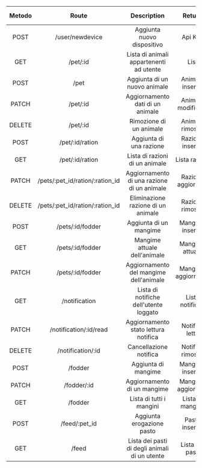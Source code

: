 | Metodo |              Route              |                  Description                  |        Return       | Authentication type  |
|:------:|:-------------------------------:|:---------------------------------------------:|:-------------------:|----------------------|
|  POST  |         /user/newdevice         |           Aggiunta nuovo dispositivo          |       Api Key       | Local authentication |
|   GET  |            /pet/:id            |    Lista di animali appartenenti ad utente    |      List<Pet>      | Local authentication |
|  POST  |              /pet              |          Aggiunta di un nuovo animale         |   Animale inserito  | Local authentication |
|  PATCH |            /pet/:id            |       Aggiornamento dati  di un animale       |  Animale modificato | Local authentication |
| DELETE |            /pet/:id            |            Rimozione di un animale            |   Animale rimosso   | Local authentication |
|  POST  |         /pet/:id/ration        |            Aggiunta di una razione            |   Razione inserita  | Local authentication |
|   GET  |         /pet/:id/ration        |         Lista di razioni di un animale        |    Lista razioni    | Local authentication |
|  PATCH | /pets/:pet_id/ration/:ration_id |   Aggiornamento di una razione di un animale  |  Razione aggiornata | Local authentication |
| DELETE | /pets/:pet_id/ration/:ration_id |       Eliminazione razione di un animale      |   Razione rimossa   | Local authentication |
|  POST  |         /pets/:id/fodder        |            Aggiunta di un mangime             |   Mangime inserito  | Local authentication |
|   GET  |         /pets/:id/fodder        |          Mangime attuale dell'animale         |   Mangime attuale   | Local authentication |
|  PATCH |         /pets/:id/fodder        |     Aggiornamento del mangime dell'animale    | Mangime aggiornaeto | Local authentication |
|   GET  |          /notification          |     Lista di notifiche dell'utente loggato    |   Lista notifiche   | Local authentication |
|  PATCH |      /notification/:id/read     |      Aggiornamento stato lettura notifica     |    Notifica letta   | Local authentication |
| DELETE |        /notification/:id        |             Cancellazione notifica            |   Notifica rimossa  | Local authentication |
|  POST  |             /fodder             |              Aggiunta di mangime              |   Mangime inserito  | Local authentication |
|  PATCH |           /fodder/:id           |          Aggiornamento di un mangime          |  Mangime aggiornato | Local authentication |
|   GET  |             /fodder             |            Lista di tutti i mangini           |   Lista di mangimi  | Local authentication |
|  POST  |          /feed/:pet_id          |           Aggiunta erogazione pasto           |    Pasto inserito   | Token authentication |
|   GET  |              /feed              | Lista dei pasti di degli animali di un utente |   Lista dei pasti   | Local authentication |
